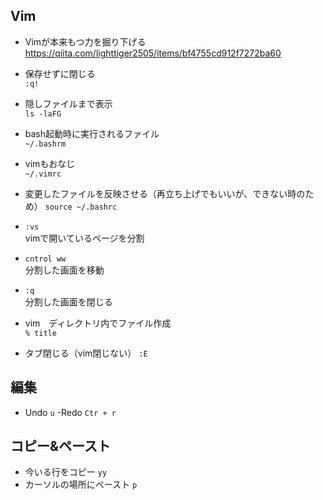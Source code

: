 ## Vim
- Vimが本来もつ力を掘り下げる
https://qiita.com/lighttiger2505/items/bf4755cd912f7272ba60 
 
- 保存せずに閉じる  
`:q!`

- 隠しファイルまで表示   
`ls -laFG`

- bash起動時に実行されるファイル  
`~/.bashrm`

- vimもおなじ  
`~/.vimrc`

- 変更したファイルを反映させる（再立ち上げでもいいが、できない時のため）
`source ~/.bashrc` 

- `:vs`  
vimで開いているページを分割
- `cntrol ww`  
分割した画面を移動
- `:q`  
分割した画面を閉じる

- vim　ディレクトリ内でファイル作成  
`% title`

- タブ閉じる（vim閉じない）
`:E`

##  編集
- Undo
`u`
-Redo
`Ctr + r`

## コピー&ペースト
- 今いる行をコピー
`yy`
- カーソルの場所にペースト
`p`


